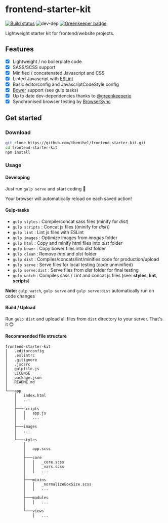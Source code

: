 # frontend-starter-kit

[![Build status](https://api.travis-ci.org/themihel/frontend-starter-kit.svg?branch=master)](https://travis-ci.org/themihel/frontend-starter-kit)
![dev-dep](https://david-dm.org/themihel/frontend-starter-kit/dev-status.svg?branch=master)
[![Greenkeeper badge](https://badges.greenkeeper.io/themihel/frontend-starter-kit.svg)](https://greenkeeper.io/)

Lightweight starter kit for frontend/website projects.

## Features

- [x] Lightweight / no boilerplate code
- [x] SASS/SCSS support
- [x] Minified / concatenated Javascript and CSS
- [x] Linted Javascript with [ESLint](http://eslint.org/)
- [x] Basic editorconfig and JavascriptCodeStyle config
- [x] [Bower](http://bower.io/) support (see gulp tasks)
- [x] Up to date dev-dependencies thanks to [@greenkeeperio](http://greenkeeper.io/)
- [x] Synchronised browser testing by [BrowserSync](https://www.browsersync.io/)

## Get started

### Download
```bash
git clone https://github.com/themihel/frontend-starter-kit.git
cd frontend-starter-kit
npm install
```

### Usage

#### Developing
Just run `gulp serve` and start coding 🎉

Your browser will automatically reload on each saved action!

#### Gulp-tasks
* `gulp styles` : Compile/concat sass files (minify for *dist*)
* `gulp scripts` : Concat js files ((minify for *dist*))
* `gulp lint` : Lint js files with ESLint
* `gulp images` : Optimize images from *images* folder
* `gulp html` : Copy and minify html files into *dist* folder
* `gulp bower` : Copy bower files into *dist* folder
* `gulp clean` : Remove *tmp* and *dist* folder
* `gulp dist` : Compiles/concats/lint/minifies code for production/upload
* `gulp serve` : Serve files for local testing (code unminified)
* `gulp serve:dist` : Serve files from *dist* folder for final testing
* `gulp watch` : Compiles sass / Lint and concat js files (see: **styles**, **lint**, **scripts**)

**Note:** `gulp watch`, `gulp serve` and `gulp serve:dist` automatically run on code changes

#### Build / Upload
Run `gulp dist` and upload all files from `dist` directory to your server. That's it 😊

#### Recommended file structure
```
frontend-starter-kit
│   .editorconfig
│   .eslintrc
│   .gitignore
│   .jscsrc
│   gulpfile.js
│   LICENSE
│   package.json
│   README.md
│
└───app
    │   index.html
    │   ...
    │
    ├───scripts
    │   │   app.js
    │   │   ...
    │
    ├───images
    │   ...
    │
    └───styles
        │
        │   app.scss
        │
        ├───core
        │   │   _core.scss
        │   │   _vars.scss
        │   │   ...
        │
        ├───mixins
        │   │   _normalizeBoxSize.scss
        │   │   ...
        │
        ├───modules
        │   │   ...
        │
        └───views
            │   ...


```
